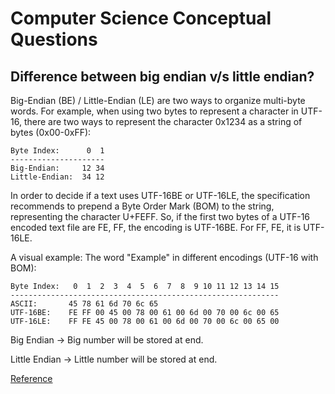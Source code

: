 # Computer Science Conceptual Questions

## Difference between big endian v/s little endian? 
Big-Endian (BE) / Little-Endian (LE) are two ways to organize multi-byte words. For example, when using two bytes to represent a character in UTF-16, there are two ways to represent the character 0x1234 as a string of bytes (0x00-0xFF):
```
Byte Index:      0  1
---------------------
Big-Endian:     12 34
Little-Endian:  34 12
```

In order to decide if a text uses UTF-16BE or UTF-16LE, the specification recommends to prepend a Byte Order Mark (BOM) to the string, representing the character U+FEFF. So, if the first two bytes of a UTF-16 encoded text file are FE, FF, the encoding is UTF-16BE. For FF, FE, it is UTF-16LE.

A visual example: The word "Example" in different encodings (UTF-16 with BOM):
```
Byte Index:   0  1  2  3  4  5  6  7  8  9 10 11 12 13 14 15
------------------------------------------------------------
ASCII:       45 78 61 6d 70 6c 65
UTF-16BE:    FE FF 00 45 00 78 00 61 00 6d 00 70 00 6c 00 65
UTF-16LE:    FF FE 45 00 78 00 61 00 6d 00 70 00 6c 00 65 00
```

Big Endian -> Big number will be stored at end.

Little Endian -> Little number will be stored at end.

[Reference](https://stackoverflow.com/questions/701624/difference-between-big-endian-and-little-endian-byte-order)
